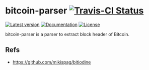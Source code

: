 # bitcoin-parser [![Travis-CI Status](https://travis-ci.org/Akagi201/pwasm-libs.svg?branch=master)](https://travis-ci.org/Akagi201/pwasm-libs)

[![Latest version](https://img.shields.io/crates/v/bitcoin-parser.svg)](https://crates.io/crates/bitcoin-parser)
[![Documentation](https://docs.rs/bitcoin-parser/badge.svg)](https://docs.rs/bitcoin-parser)
[![License](https://img.shields.io/crates/l/bitcoin-parser.svg)](https://github.com/Akagi201/pwasm-libs#license)

bitcoin-parser is a parser to extract block header of Bitcoin.

## Refs
* <https://github.com/mikispag/bitiodine>
